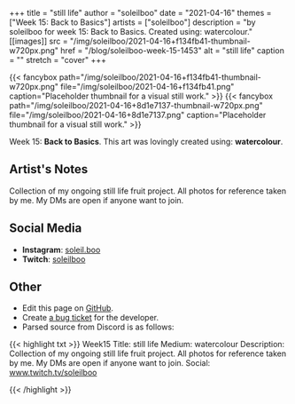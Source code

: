 +++
title =       "still life"
author =      "soleilboo"
date =        "2021-04-16"
themes =      ["Week 15: Back to Basics"]
artists =     ["soleilboo"]
description = "by soleilboo for week 15: Back to Basics. Created using: watercolour."
[[images]]
      src = "/img/soleilboo/2021-04-16+f134fb41-thumbnail-w720px.png"
      href = "/blog/soleilboo-week-15-1453"
      alt = "still life"
      caption = ""
      stretch = "cover"
+++

{{< fancybox path="/img/soleilboo/2021-04-16+f134fb41-thumbnail-w720px.png" file="/img/soleilboo/2021-04-16+f134fb41.png" caption="Placeholder thumbnail for a visual still work." >}}
{{< fancybox path="/img/soleilboo/2021-04-16+8d1e7137-thumbnail-w720px.png" file="/img/soleilboo/2021-04-16+8d1e7137.png" caption="Placeholder thumbnail for a visual still work." >}}


Week 15: **Back to Basics**. This art was lovingly created using: **watercolour**.

## Artist's Notes

Collection of my ongoing still life fruit project. All photos for reference taken by me. My DMs are open if anyone want to join.

## Social Media

- **Instagram**: <a href='https://instagram.com/soleil.boo' target='_blank'>soleil.boo</a>
- **Twitch**: <a href='https://twitch.tv/soleilboo' target='_blank'>soleilboo</a>

## Other

- Edit this page on [GitHub](https://github.com/teaminkling/web-refresh/edit/main/content/blog/soleilboo-week-15-1453.md).
- Create [a bug ticket](https://github.com/teaminkling/web-refresh/issues/new?assignees=&labels=bug&template=problem-report.md&title=) for the developer.
- Parsed source from Discord is as follows:

{{< highlight txt >}}
Week15
Title: still life 
Medium: watercolour 
Description: Collection of my ongoing still life fruit project. All photos for reference taken by me. My DMs are open if anyone want to join. 
Social: www.twitch.tv/soleilboo


{{< /highlight >}}